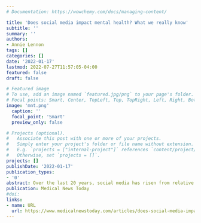 ```yaml
---
# Documentation: https://wowchemy.com/docs/managing-content/

title: 'Does social media impact mental health? What we really know'
subtitle: ''
summary: ''
authors:
- Annie Lennon
tags: []
categories: []
date: '2022-01-17'
lastmod: 2022-07-27T11:57:05-04:00
featured: false
draft: false

# Featured image
# To use, add an image named `featured.jpg/png` to your page's folder.
# Focal points: Smart, Center, TopLeft, Top, TopRight, Left, Right, BottomLeft, Bottom, BottomRight.
image: 'mnt.png'
  caption: ''
  focal_point: 'Smart'
  preview_only: false

# Projects (optional).
#   Associate this post with one or more of your projects.
#   Simply enter your project's folder or file name without extension.
#   E.g. `projects = ["internal-project"]` references `content/project/deep-learning/index.md`.
#   Otherwise, set `projects = []`.
projects: []
publishDate: '2022-01-17'
publication_types:
- '0'
abstract: Over the last 20 years, social media has risen from relative obscurity to become a fully accepted and integrated part of everyday life. However, despite social media’s ubiquity, the research on how it affects mental health remains inconclusive.
publication: Medical News Today
#doi: 
links:
- name: URL
  url: https://www.medicalnewstoday.com/articles/does-social-media-impact-mental-health-what-we-really-know
---
```

